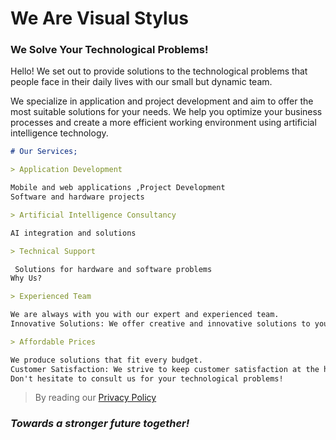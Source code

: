 # We Are Visual Stylus

### We Solve Your Technological Problems!
Hello! We set out to provide solutions to the technological problems that people face in their daily lives with our small but dynamic team.

We specialize in application and project development and aim to offer the most suitable solutions for your needs. We help you optimize your business processes and create a more efficient working environment using artificial intelligence technology.


```markdown
# Our Services;

> Application Development

Mobile and web applications ,Project Development
Software and hardware projects

> Artificial Intelligence Consultancy

AI integration and solutions

> Technical Support

 Solutions for hardware and software problems
Why Us?

> Experienced Team

We are always with you with our expert and experienced team.
Innovative Solutions: We offer creative and innovative solutions to your problems.

> Affordable Prices 

We produce solutions that fit every budget.
Customer Satisfaction: We strive to keep customer satisfaction at the highest level.
Don't hesitate to consult us for your technological problems!
```

>  By reading our [Privacy Policy](https://github.com/Virtual-Stylus/Virtual-Stylus/blob/main/privacy-policy.md)

### _Towards a stronger future together!_
